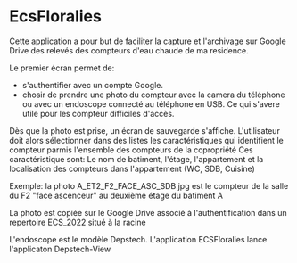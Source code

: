 # EcsFloralies
Cette application a pour but de faciliter la capture et l'archivage sur Google Drive des relevés
des compteurs d'eau chaude de ma residence.

Le premier écran permet de: 
- s'authentifier avec un compte Google. 
- chosir de prendre une photo du compteur avec la camera du téléphone ou avec un endoscope connecté
  au téléphone en USB. Ce qui s'avere utile pour les compteur difficiles d'accès. 

Dès que la photo est prise, un écran de sauvegarde s'affiche.
L'utilisateur doit alors sélectionner dans des listes les caractéristiques qui identifient le compteur 
parmis l'ensemble des compteurs de la copropriété
Ces caractéristique sont: Le nom de batiment, l'étage, l'appartement et la localisation des compteurs
dans l'appartement (WC, SDB, Cuisine)

Exemple: la photo A_ET2_F2_FACE_ASC_SDB.jpg est le compteur de la salle du  F2 "face ascenceur" au
deuxième étage du batiment A 

La photo est copiée sur le Google Drive associé à l'authentification dans un repertoire ECS_2022
situé à la racine

L'endoscope est le modèle Depstech. L'application ECSFloralies lance l'applicaton Depstech-View
